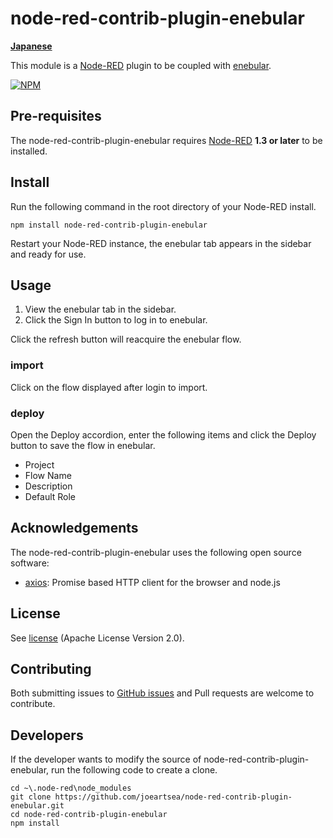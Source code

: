 node-red-contrib-plugin-enebular
========================

[**Japanese**](./README_ja.md)

This module is a <a href="http://nodered.org" target="_new">Node-RED</a> plugin to be coupled with <a href="https://www.enebular.com/ja" target="_new">enebular</a>.

[![NPM](https://nodei.co/npm/node-red-contrib-plugin-enebular.png?downloads=true)](https://nodei.co/npm/node-red-contrib-plugin-enebular/)

Pre-requisites
-------

The node-red-contrib-plugin-enebular requires <a href="http://nodered.org" target="_new">Node-RED</a> <b>1.3 or later</b> to be installed.


Install
-------

Run the following command in the root directory of your Node-RED install.

    npm install node-red-contrib-plugin-enebular

Restart your Node-RED instance, the enebular tab appears in the sidebar and ready for use.

Usage
-------

1. View the enebular tab in the sidebar.
1. Click the Sign In button to log in to enebular.

Click the refresh button will reacquire the enebular flow.

### import

Click on the flow displayed after login to import.

### deploy

Open the Deploy accordion, enter the following items and click the Deploy button to save the flow in enebular.
- Project
- Flow Name
- Description
- Default Role


Acknowledgements
-------

The node-red-contrib-plugin-enebular uses the following open source software:

- [axios](https://github.com/axios/axios): Promise based HTTP client for the browser and node.js


License
-------

See [license](https://github.com/joeartsea/node-red-contrib-plugin-enebular/blob/master/LICENSE) (Apache License Version 2.0).


Contributing
-------

Both submitting issues to [GitHub issues](https://github.com/joeartsea/node-red-contrib-plugin-enebular/issues) and Pull requests are welcome to contribute.


Developers
-------

If the developer wants to modify the source of node-red-contrib-plugin-enebular, run the following code to create a clone.

```
cd ~\.node-red\node_modules
git clone https://github.com/joeartsea/node-red-contrib-plugin-enebular.git
cd node-red-contrib-plugin-enebular
npm install
```

